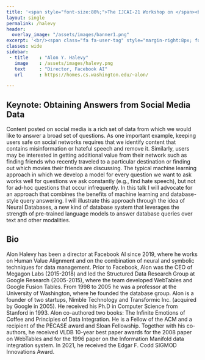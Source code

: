 ```yaml
---
title: '<span style="font-size:80%;">The IJCAI-21 Workshop on </span><br>Applied Semantics Extraction and Analytics  <span style="font-size:70%;">(ASEA)</span>'
layout: single
permalink: /halevy
header:
  overlay_image: "/assets/images/banner1.png"
excerpt: '<br/><span class="fa fa-user-tag" style="margin-right:8px; font-size: 90%;"></span>ASEA Speakers<br/>'
classes: wide
sidebar:
 - title    : "Alon Y. Halevy"
   image    : /assets/images/halevy.png
   text     : "Director, Facebook AI"
   url      : https://homes.cs.washington.edu/~alon/

---
```

<h2 id="keynote">Keynote: Obtaining Answers from Social Media Data</h2>
Content posted on social media is a rich set of data from which we would like to answer a broad set of questions. As one important example, keeping users safe on social networks requires that we identify content that contains misinformation or hateful speech and remove it. Similarly, users may be interested in getting additional value from their network such as finding friends who recently traveled to a particular destination or finding out which movies their friends are discussing. The typical machine learning approach in which we develop a model for every question we want to ask works well for questions we ask constantly (e.g., find hate speech), but not for ad-hoc questions that occur infrequently. In this talk I will advocate for an approach that combines the benefits of machine learning and database-style query answering. I will illustrate this approach through the idea of Neural Databases, a new kind of database system that leverages the strength of pre-trained language models to answer database queries over text and other modalities.


<h2>Bio</h2>
<p>Alon Halevy has been a director at Facebook AI since 2019, where he works on Human Value Alignment and on the combination of neural and symbolic techniques for data management. Prior to Facebook, Alon was the CEO of Megagon Labs (2015-2018) and led the Structured Data Research Group at Google Research (2005-2015), where the team developed WebTables and Google Fusion Tables. From 1998 to 2005 he was a professor at the University of Washington, where he founded the database group. Alon is a founder of two startups, Nimble Technology and Transformic Inc. (acquired by Google in 2005). He received his Ph.D in Computer Science from Stanford in 1993. Alon co-authored two books: The Infinite Emotions of Coffee and Principles of Data Integration. He is a Fellow of the ACM and a recipient of the PECASE award and Sloan Fellowship. Together with his co-authors, he received VLDB 10-year best paper awards for the 2008 paper on WebTables and for the 1996 paper on the Information Manifold data integration system. In 2021, he received the Edgar F. Codd SIGMOD Innovations Award.</p>



